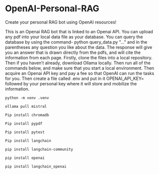 # OpenAI-Personal-RAG
Create your personal RAG bot using OpenAI resources!

This is an Openai RAG bot that is linked to an Openai API. You can upload any pdf into your local data file as your database. You can query the database by using the command-  python query_data.py "..." and in the parentheses any question you like about the data. The response will give you an answer that is drawn directly from the pdfs, and will cite the information from each page. Firstly, clone the files into a local repository. Then if you haven’t already, download Ollama locally. Then run all of the commands below, and make sure that you start a local environment. Then acquire an Openai API key and pay a fee so that OpenAI can run the tasks for you. Then create a file called .env and put in it OPENAI_API_KEY=   followed by your personal key where it will store and mobilize the information.



`python -m venv .venv`

`ollama pull mistral`

`Pip install chromadb`

`Pip install pypdf`

`Pip install pytest`

`Pip install langchain`

`pip install langchain-community`

`pip install openai`

`pip install langchain_openai`
